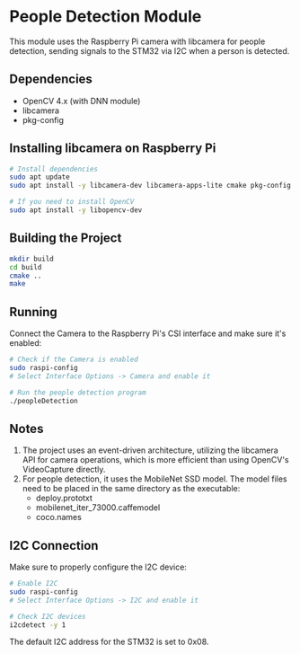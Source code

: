 # People Detection Module

This module uses the Raspberry Pi camera with libcamera for people detection, sending signals to the STM32 via I2C when a person is detected.

## Dependencies

- OpenCV 4.x (with DNN module)
- libcamera
- pkg-config

## Installing libcamera on Raspberry Pi

```bash
# Install dependencies
sudo apt update
sudo apt install -y libcamera-dev libcamera-apps-lite cmake pkg-config

# If you need to install OpenCV
sudo apt install -y libopencv-dev
```

## Building the Project

```bash
mkdir build
cd build
cmake ..
make
```

## Running

Connect the Camera to the Raspberry Pi's CSI interface and make sure it's enabled:

```bash
# Check if the Camera is enabled
sudo raspi-config
# Select Interface Options -> Camera and enable it

# Run the people detection program
./peopleDetection
```

## Notes

1. The project uses an event-driven architecture, utilizing the libcamera API for camera operations, which is more efficient than using OpenCV's VideoCapture directly.
2. For people detection, it uses the MobileNet SSD model. The model files need to be placed in the same directory as the executable:
   - deploy.prototxt
   - mobilenet_iter_73000.caffemodel
   - coco.names

## I2C Connection

Make sure to properly configure the I2C device:

```bash
# Enable I2C
sudo raspi-config
# Select Interface Options -> I2C and enable it

# Check I2C devices
i2cdetect -y 1
```

The default I2C address for the STM32 is set to 0x08.

